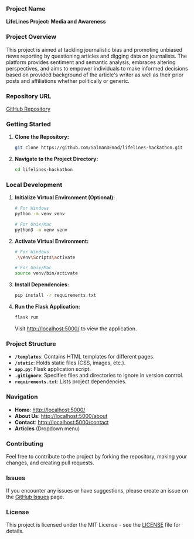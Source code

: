 ### Project Name

**LifeLines Project: Media and Awareness**

### Project Overview

This project is aimed at tackling journalistic bias and promoting unbiased news reporting by questioning articles and digging data on journalists. The platform provides sentiment and semantic analysis, embraces altering perspectives, and aims to empower individuals to make informed decisions based on provided background of the article's writer as well as their prior posts and affiliations whether politically or generic.

### Repository URL

[GitHub Repository](https://github.com/SalmanDEmad/lifelines-hackathon)

### Getting Started

1. **Clone the Repository:**
   ```bash
   git clone https://github.com/SalmanDEmad/lifelines-hackathon.git
   ```

2. **Navigate to the Project Directory:**
   ```bash
   cd lifelines-hackathon
   ```

### Local Development

1. **Initialize Virtual Environment (Optional):**
   ```bash
   # For Windows
   python -m venv venv

   # For Unix/Mac
   python3 -m venv venv
   ```

2. **Activate Virtual Environment:**
   ```bash
   # For Windows
   .\venv\Scripts\activate

   # For Unix/Mac
   source venv/bin/activate
   ```

3. **Install Dependencies:**
   ```bash
   pip install -r requirements.txt
   ```

4. **Run the Flask Application:**
   ```bash
   flask run
   ```

   Visit [http://localhost:5000/](http://localhost:5000/) to view the application.

### Project Structure

- **`/templates`**: Contains HTML templates for different pages.
- **`/static`**: Holds static files (CSS, images, etc.).
- **`app.py`**: Flask application script.
- **`.gitignore`**: Specifies files and directories to ignore in version control.
- **`requirements.txt`**: Lists project dependencies.

### Navigation

- **Home**: [http://localhost:5000/](http://localhost:5000/)
- **About Us**: [http://localhost:5000/about](http://localhost:5000/about)
- **Contact**: [http://localhost:5000/contact](http://localhost:5000/contact)
- **Articles** (Dropdown menu)

### Contributing

Feel free to contribute to the project by forking the repository, making your changes, and creating pull requests.

### Issues

If you encounter any issues or have suggestions, please create an issue on the [GitHub Issues](https://github.com/SalmanDEmad/lifelines-hackathon/issues) page.

### License

This project is licensed under the MIT License - see the [LICENSE](LICENSE) file for details.
